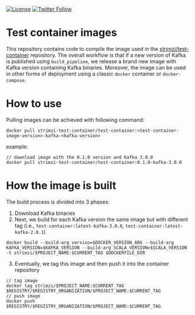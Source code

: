 [![License](https://img.shields.io/badge/license-Apache--2.0-blue.svg)](http://www.apache.org/licenses/LICENSE-2.0)
[![Twitter Follow](https://img.shields.io/twitter/follow/strimziio.svg?style=social&label=Follow&style=for-the-badge)](https://twitter.com/strimziio)

# Test container images

This repository contains code to compile the image used in the [strimzi/test-container](https://github.com/strimzi/test-container) repository. 
The overall workflow is that if a new version of Kafka is published using `build_pipeline`, we release a brand new image with Kafka version containing Kafka binaries.
Moreover, the image can be used in other forms of deployment using a classic `docker` container or `docker-compose`.

# How to use

Pulling images can be achieved with following command:
```shell
docker pull strimzi-test-container/test-container:<test-container-image-version>-kafka-<kafka-version>
```


example:
```shell
// download image with the 0.1.0 version and Kafka 3.0.0
docker pull strimzi-test-container/test-container:0.1.0-kafka-3.0.0
````



# How the image is built

The build process is divided into 3 phases:
1. Download Kafka binaries
2. Next, we build for each Kafka version the same image but with different tag (i.e., `test-container:latest-kafka-3.0.0`, `test-container:latest-kafka-2.8.1`)
```shell
docker build --build-arg version=$DOCKER_VERSION_ARG --build-arg KAFKA_VERSION=$KAFKA_VERSION --build-arg SCALA_VERSION=$SCALA_VERSION -t strimzi/$PROJECT_NAME:$CURRENT_TAG $DOCKERFILE_DIR
```
3. Eventually, we tag this image and then push it into the container repository
```shell
// tag image
docker tag strimzi/$PROJECT_NAME:$CURRENT_TAG $REGISTRY/$REGISTRY_ORGANIZATION/$PROJECT_NAME:$CURRENT_TAG
// push image
docker push $REGISTRY/$REGISTRY_ORGANIZATION/$PROJECT_NAME:$CURRENT_TAG
```